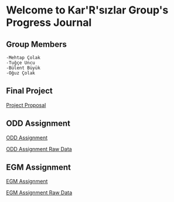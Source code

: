 # Welcome to Kar'R'sızlar Group's Progress Journal

## Group Members

    -Mehtap Çolak
    -Tuğçe Uncu
    -Bülent Büyük
    -Oğuz Çolak
    
## Final Project
[Project Proposal](https://pjournal.github.io/mef03g-Kar-R-sizlar/kar-r-sizlar-group-final-project-proposal.html)
    
## ODD Assignment
[ODD Assignment](CarSalesData.html)

[ODD Assignment Raw Data](odd_retail_sales_2018_09.xlsx)

## EGM Assignment
[EGM Assignment](EGM_Group_Assignment.html)

[EGM Assignment Raw Data](EGM_Dataset.xlsx)
